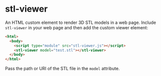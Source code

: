 # stl-viewer

An HTML custom element to render 3D STL models in a web page. Include `stl-viewer` in your web page and then add the custom viewer element:

```html
<html>
  <body>
    <script type="module" src="stl-viewer.js"></script>
    <stl-viewer model="test.stl"></stl-viewer>
  </body>
</html>
```

Pass the path or URI of the STL file in the `model` attribute.
